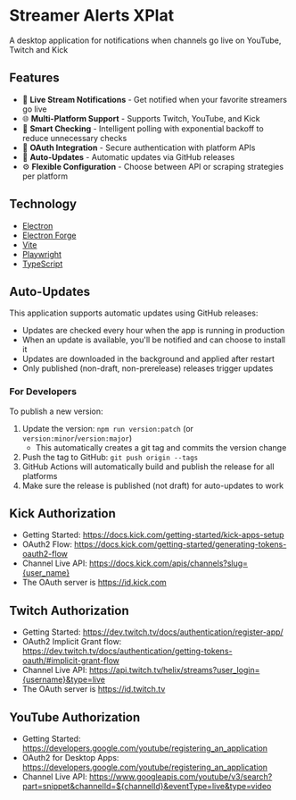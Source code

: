 # Streamer Alerts XPlat

A desktop application for notifications when channels go live on YouTube, Twitch and Kick

## Features

- 🔴 **Live Stream Notifications** - Get notified when your favorite streamers go live
- 🌐 **Multi-Platform Support** - Supports Twitch, YouTube, and Kick
- 🤖 **Smart Checking** - Intelligent polling with exponential backoff to reduce unnecessary checks
- 🔐 **OAuth Integration** - Secure authentication with platform APIs
- 🔄 **Auto-Updates** - Automatic updates via GitHub releases
- ⚙️ **Flexible Configuration** - Choose between API or scraping strategies per platform

## Technology

- [Electron](https://www.electronjs.org/)
- [Electron Forge](https://www.electronforge.io/)
- [Vite](https://vitejs.dev/)
- [Playwright](https://playwright.dev/)
- [TypeScript](https://www.typescriptlang.org/)

## Auto-Updates

This application supports automatic updates using GitHub releases:

- Updates are checked every hour when the app is running in production
- When an update is available, you'll be notified and can choose to install it
- Updates are downloaded in the background and applied after restart
- Only published (non-draft, non-prerelease) releases trigger updates

### For Developers

To publish a new version:

1. Update the version: `npm run version:patch` (or `version:minor`/`version:major`)
   - This automatically creates a git tag and commits the version change
2. Push the tag to GitHub: `git push origin --tags`
3. GitHub Actions will automatically build and publish the release for all platforms
4. Make sure the release is published (not draft) for auto-updates to work

## Kick Authorization

- Getting Started: <https://docs.kick.com/getting-started/kick-apps-setup>
- OAuth2 Flow: <https://docs.kick.com/getting-started/generating-tokens-oauth2-flow>
- Channel Live API: <https://docs.kick.com/apis/channels?slug={user_name}>
- The OAuth server is <https://id.kick.com>

## Twitch Authorization

- Getting Started: <https://dev.twitch.tv/docs/authentication/register-app/>
- OAuth2 Implicit Grant flow: <https://dev.twitch.tv/docs/authentication/getting-tokens-oauth/#implicit-grant-flow>
- Channel Live API: <https://api.twitch.tv/helix/streams?user_login={username}&type=live>
- The OAuth server is <https://id.twitch.tv>

## YouTube Authorization

- Getting Started: <https://developers.google.com/youtube/registering_an_application>
- OAuth2 for Desktop Apps: <https://developers.google.com/youtube/registering_an_application>
- Channel Live API: <https://www.googleapis.com/youtube/v3/search?part=snippet&channelId=${channelId}&eventType=live&type=video>
